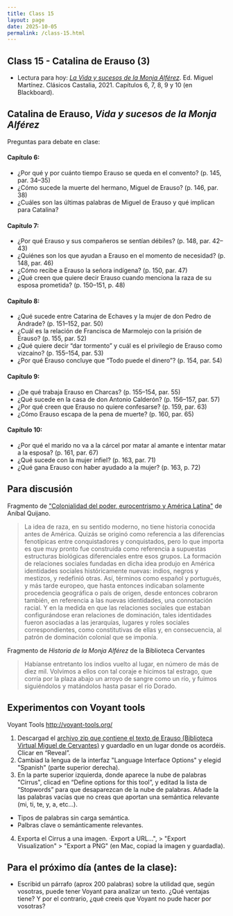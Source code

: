 ```yaml
---
title: Class 15
layout: page
date: 2025-10-05
permalink: /class-15.html
---
```


## Class 15 - Catalina de Erauso (3)

- Lectura para hoy: [*La Vida y sucesos de la Monja Alférez*](https://www.courses.miami.edu/ultra/courses/_665635_1/cl/outline). Ed. Miguel Martínez. Clásicos Castalia, 2021. Capítulos 6, 7, 8, 9 y 10 (en Blackboard).
 

## Catalina de Erauso, *Vida y sucesos de la Monja Alférez*

Preguntas para debate en clase:

#### Capítulo 6: 
- ¿Por qué y por cuánto tiempo Erauso se queda en el convento? (p. 145, par. 34–35)
- ¿Cómo sucede la muerte del hermano, Miguel de Erauso? (p. 146, par. 38)
- ¿Cuáles son las últimas palabras de Miguel de Erauso y qué implican para Catalina?

#### Capítulo 7:
- ¿Por qué Erauso y sus compañeros se sentían débiles? (p. 148, par. 42–43)
- ¿Quiénes son los que ayudan a Erauso en el momento de necesidad? (p. 148, par. 46)
- ¿Cómo recibe a Erauso la señora indígena? (p. 150, par. 47)
- ¿Qué creen que quiere decir Erauso cuando menciona la raza de su esposa prometida? (p. 150–151, p. 48)

#### Capítulo 8:
- ¿Qué sucede entre Catarina de Echaves y la mujer de don Pedro de Andrade? (p. 151–152, par. 50)
- ¿Cuál es la relación de Francisca de Marmolejo con la prisión de Erauso? (p. 155, par. 52)
- ¿Qué quiere decir “dar tormento” y cuál es el privilegio de Erauso como vizcaíno? (p. 155–154, par. 53)
- ¿Por qué Erauso concluye que “Todo puede el dinero”? (p. 154, par. 54)

#### Capítulo 9:
- ¿De qué trabaja Erauso en Charcas? (p. 155–154, par. 55)
- ¿Qué sucede en la casa de don Antonio Calderón? (p. 156–157, par. 57)
- ¿Por qué creen que Erauso no quiere confesarse? (p. 159, par. 63)
- ¿Cómo Erauso escapa de la pena de muerte? (p. 160, par. 65)

#### Capítulo 10:
- ¿Por qué el marido no va a la cárcel por matar al amante e intentar matar a la esposa? (p. 161, par. 67)
- ¿Qué sucede con la mujer infiel? (p. 163, par. 71)
- ¿Qué gana Erauso con haber ayudado a la mujer? (p. 163, p. 72)

## Para discusión

Fragmento de ["Colonialidad del poder, eurocentrismo y América Latina"](https://biblioteca.clacso.edu.ar/clacso/se/20140507042402/eje3-8.pdf) de Aníbal Quijano.

> La idea de raza, en su sentido moderno, no tiene historia conocida antes de América. Quizás se originó como referencia a las diferencias fenotípicas entre conquistadores y conquistados, pero lo que importa es que muy pronto fue construida como referencia a supuestas estructuras biológicas diferenciales entre esos grupos. La formación de relaciones sociales fundadas en dicha idea produjo en América identidades sociales históricamente nuevas: indios, negros y mestizos, y redefinió otras. Así, términos como español y portugués, y más tarde europeo, que hasta entonces indicaban solamente procedencia geográfica o país de origen, desde
entonces cobraron también, en referencia a las nuevas identidades, una connotación racial. Y en la medida en que las relaciones sociales que estaban configurándose eran relaciones de dominación, tales identidades fueron asociadas a las jerarquías, lugares y roles sociales correspondientes, como constitutivas de ellas y, en consecuencia, al patrón de dominación colonial que se imponía.

Fragmento de *Historia de la Monja Alférez* de la Biblioteca Cervantes

> Habíanse entretanto los indios vuelto al lugar, en número de más de diez mil. Volvimos a ellos con tal coraje e hicimos tal estrago, que corría por la plaza abajo un arroyo de sangre como un río, y fuimos siguiéndolos y matándolos hasta pasar el río Dorado.

## Experimentos con Voyant tools 

Voyant Tools <http://voyant-tools.org/> 

1. Descargad el [archivo zip que contiene el texto de Erauso (Biblioteca Virtual Miguel de Cervantes)](https://github.com/dh-miami/SPA_410_Fall25/raw/refs/heads/main/_posts/Proyecto3_Erauso/Erauso.zip) y guardadlo en un lugar donde os acordéis. Clicar en “Reveal”.
2. Cambiad la lengua de la interfaz "Language Interface Options" y elegid "Spanish" (parte superior derecha). 
3. En la parte superior izquierda, donde aparece la nube de palabras "Cirrus", clicad en “Define options for this tool”, y editad la lista de “Stopwords” para que desaparezcan de la nube de palabras. Añade la las palabras vacías que no creas que aportan una semántica relevante (mi, ti, te, y, a, etc…).
  - Tipos de palabras sin carga semántica.
  - Palbras clave o semánticamente relevantes.
4. Exporta el Cirrus a una imagen. ·Export a URL...", > "Export Visualization" > "Export a PNG" (en Mac, copiad la imagen y guardadla).

## Para el próximo día (antes de la clase): 
- Escribid un párrafo (aprox 200 palabras) sobre la utilidad que, según vosotras, puede tener Voyant para analizar un texto. ¿Qué ventajas tiene? Y por el contrario, ¿qué creeis que Voyant no pude hacer por vosotras? 

